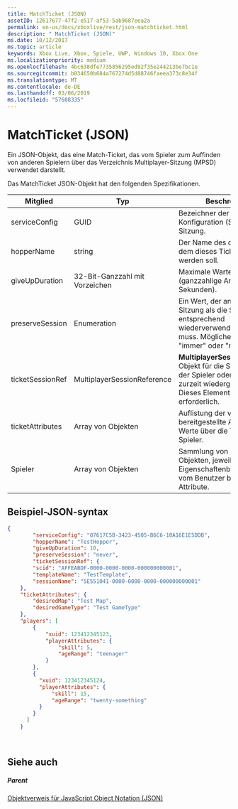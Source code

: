 ```yaml
---
title: MatchTicket (JSON)
assetID: 12617677-47f2-e517-af53-5ab9687eea2a
permalink: en-us/docs/xboxlive/rest/json-matchticket.html
description: " MatchTicket (JSON)"
ms.date: 10/12/2017
ms.topic: article
keywords: Xbox Live, Xbox, Spiele, UWP, Windows 10, Xbox One
ms.localizationpriority: medium
ms.openlocfilehash: 4bc638dfe7735856295ed92f35e244213be7bc1e
ms.sourcegitcommit: b034650b684a767274d5d88746faeea373c8e34f
ms.translationtype: MT
ms.contentlocale: de-DE
ms.lasthandoff: 03/06/2019
ms.locfileid: "57608335"
---
```

# <a name="matchticket-json"></a>MatchTicket (JSON)
Ein JSON-Objekt, das eine Match-Ticket, das vom Spieler zum Auffinden von anderen Spielern über das Verzeichnis Multiplayer-Sitzung (MPSD) verwendet darstellt. 
<a id="ID4EN"></a>

  
 
Das MatchTicket JSON-Objekt hat den folgenden Spezifikationen.
 
| Mitglied| Typ| Beschreibung| 
| --- | --- | --- | 
| serviceConfig| GUID| Bezeichner der Service-Konfiguration (SCID) für die Sitzung.| 
| hopperName| string| Der Name des der Hopper, in dem dieses Ticket platziert werden soll.| 
| giveUpDuration| 32-Bit-Ganzzahl mit Vorzeichen| Maximale Wartezeit (ganzzahlige Anzahl von Sekunden).| 
| preserveSession| Enumeration| Ein Wert, der angibt, ob die Sitzung als die Sitzung in die entsprechend wiederverwendet werden muss. Mögliche Werte sind "immer" oder "nie". | 
| ticketSessionRef| MultiplayerSessionReference| <b>MultiplayerSessionReference</b> Objekt für die Sitzung, in dem der Spieler oder die Gruppe zurzeit wiedergegeben wird. Dieses Element ist immer erforderlich. | 
| ticketAttributes| Array von Objekten| Auflistung der vom Benutzer bereitgestellte Attribute und Werte über die Tickets für den Spieler.| 
| Spieler| Array von Objekten| Sammlung von Player-Objekten, jeweils einen Eigenschaftenbehälter, der vom Benutzer bereitgestellte Attribute. | 
  
<a id="ID4EW"></a>

 
## <a name="sample-json-syntax"></a>Beispiel-JSON-syntax
 

```json
{
        "serviceConfig": "07617C5B-3423-4505-B6C6-10A16E1E5DDB",
        "hopperName": "TestHopper",
        "giveUpDuration": 10,
        "preserveSession": "never",
        "ticketSessionRef": {
        "scid": "AFFEABDF-0000-0000-0000-000000000001",
        "templateName": "TestTemplate",
        "sessionName": "5E551041-0000-0000-0000-000000000001"
    },
    "ticketAttributes": {
        "desiredMap": "Test Map",
        "desiredGameType": "Test GameType"
    },
    "players": [
        {
            "xuid": 123412345123,
            "playerAttributes": {
                "skill": 5,
                "ageRange": "teenager"
            }
        },
        {
          "xuid": 123412345124,
          "playerAttributes": {
              "skill": 15,
              "ageRange": "twenty-something"
          }
        }
      ]
    }
  
    
```

  
<a id="ID4EEB"></a>

 
## <a name="see-also"></a>Siehe auch
 
<a id="ID4EGB"></a>

 
##### <a name="parent"></a>Parent 

[Objektverweis für JavaScript Object Notation (JSON)](atoc-xboxlivews-reference-json.md)

   